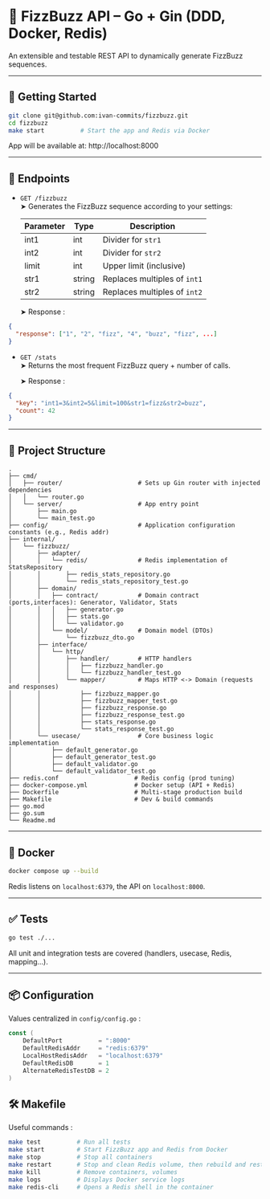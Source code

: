 # 🧠 FizzBuzz API – Go + Gin (DDD, Docker, Redis)

An extensible and testable REST API to dynamically generate FizzBuzz sequences.

---

## 🚀 Getting Started

```bash
git clone git@github.com:ivan-commits/fizzbuzz.git
cd fizzbuzz
make start          # Start the app and Redis via Docker
```

App will be available at: http://localhost:8000

---

## 🚀 Endpoints

- `GET /fizzbuzz`  
  ➤ Generates the FizzBuzz sequence according to your settings:

  | Parameter | Type   | Description                         |
  |-----------|--------|-------------------------------------|
  | int1      | int    | Divider for `str1`                |
  | int2      | int    | Divider for `str2`                |
  | limit     | int    | Upper limit (inclusive)         |
  | str1      | string | Replaces multiples of `int1`    |
  | str2      | string | Replaces multiples of `int2`    |

  
  ➤ Response :
```json
{
  "response": ["1", "2", "fizz", "4", "buzz", "fizz", ...]
}
```

- `GET /stats`  
  ➤ Returns the most frequent FizzBuzz query + number of calls.
  
  ➤ Response :
```json
{
  "key": "int1=3&int2=5&limit=100&str1=fizz&str2=buzz",
  "count": 42
}
```
---
## 📁 Project Structure

```
.
├── cmd/
│   ├── router/                     # Sets up Gin router with injected dependencies
│   │   └── router.go
│   └── server/                     # App entry point
│       ├── main.go
│       └── main_test.go
├── config/                         # Application configuration constants (e.g., Redis addr)
├── internal/
│   └── fizzbuzz/
│       ├── adapter/
│       │   └── redis/              # Redis implementation of StatsRepository
│       │       ├── redis_stats_repository.go
│       │       └── redis_stats_repository_test.go
│       ├── domain/
│       │   ├── contract/           # Domain contract (ports,interfaces): Generator, Validator, Stats
│       │   │   ├── generator.go
│       │   │   ├── stats.go
│       │   │   └── validator.go
│       │   └── model/              # Domain model (DTOs)
│       │       └── fizzbuzz_dto.go
│       ├── interface/
│       │   └── http/
│       │       ├── handler/        # HTTP handlers
│       │       │   ├── fizzbuzz_handler.go
│       │       │   └── fizzbuzz_handler_test.go
│       │       └── mapper/         # Maps HTTP <-> Domain (requests and responses)
│       │           ├── fizzbuzz_mapper.go
│       │           ├── fizzbuzz_mapper_test.go
│       │           ├── fizzbuzz_response.go
│       │           ├── fizzbuzz_response_test.go
│       │           ├── stats_response.go
│       │           └── stats_response_test.go
│       └── usecase/                # Core business logic implementation
│           ├── default_generator.go
│           ├── default_generator_test.go
│           ├── default_validator.go
│           └── default_validator_test.go
├── redis.conf                     # Redis config (prod tuning)
├── docker-compose.yml             # Docker setup (API + Redis)
├── Dockerfile                     # Multi-stage production build
├── Makefile                       # Dev & build commands
├── go.mod
├── go.sum
└── Readme.md
```
---

## 🐳 Docker

```bash
docker compose up --build
```

Redis listens on `localhost:6379`, the API on `localhost:8000`.

---

## ✅ Tests

```bash
go test ./...
```

All unit and integration tests are covered (handlers, usecase, Redis, mapping...).

---

## 📦 Configuration

Values ​​centralized in `config/config.go` :
```go
const (
	DefaultPort          = ":8000"
	DefaultRedisAddr     = "redis:6379"
	LocalHostRedisAddr   = "localhost:6379"
	DefaultRedisDB       = 1
	AlternateRedisTestDB = 2
)

```

## 🛠️ Makefile

Useful commands :

```bash
make test          # Run all tests
make start         # Start FizzBuzz app and Redis from Docker
make stop          # Stop all containers
make restart       # Stop and clean Redis volume, then rebuild and restart
make kill          # Remove containers, volumes
make logs          # Displays Docker service logs
make redis-cli     # Opens a Redis shell in the container
```